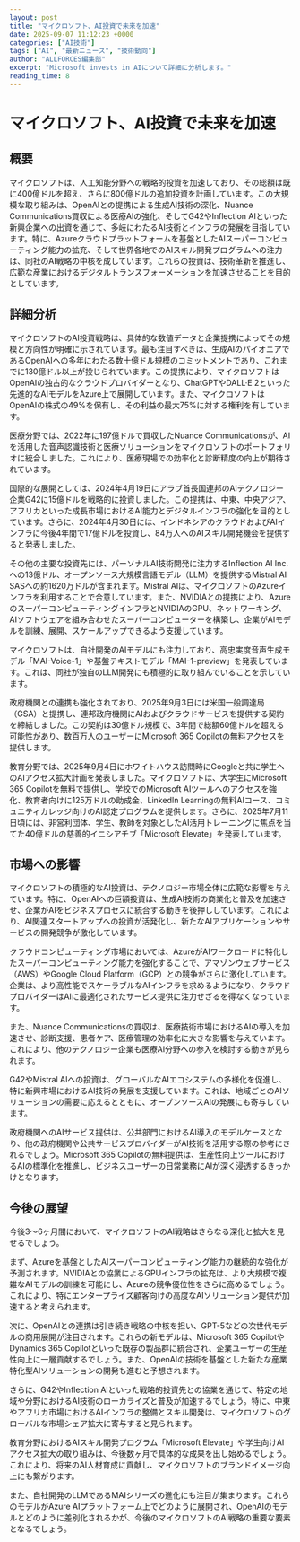 ```yaml
---
layout: post
title: "マイクロソフト、AI投資で未来を加速"
date: 2025-09-07 11:12:23 +0000
categories: ["AI技術"]
tags: ["AI", "最新ニュース", "技術動向"]
author: "ALLFORCES編集部"
excerpt: "Microsoft invests in AIについて詳細に分析します。"
reading_time: 8
---
```


# マイクロソフト、AI投資で未来を加速

## 概要
マイクロソフトは、人工知能分野への戦略的投資を加速しており、その総額は既に400億ドルを超え、さらに800億ドルの追加投資を計画しています。この大規模な取り組みは、OpenAIとの提携による生成AI技術の深化、Nuance Communications買収による医療AIの強化、そしてG42やInflection AIといった新興企業への出資を通じて、多岐にわたるAI技術とインフラの発展を目指しています。特に、Azureクラウドプラットフォームを基盤としたAIスーパーコンピューティング能力の拡充、そして世界各地でのAIスキル開発プログラムへの注力は、同社のAI戦略の中核を成しています。これらの投資は、技術革新を推進し、広範な産業におけるデジタルトランスフォーメーションを加速させることを目的としています。

## 詳細分析
マイクロソフトのAI投資戦略は、具体的な数値データと企業提携によってその規模と方向性が明確に示されています。最も注目すべきは、生成AIのパイオニアであるOpenAIへの多年にわたる数十億ドル規模のコミットメントであり、これまでに130億ドル以上が投じられています。この提携により、マイクロソフトはOpenAIの独占的なクラウドプロバイダーとなり、ChatGPTやDALL·E 2といった先進的なAIモデルをAzure上で展開しています。また、マイクロソフトはOpenAIの株式の49%を保有し、その利益の最大75%に対する権利を有しています。

医療分野では、2022年に197億ドルで買収したNuance Communicationsが、AIを活用した音声認識技術と医療ソリューションをマイクロソフトのポートフォリオに統合しました。これにより、医療現場での効率化と診断精度の向上が期待されています。

国際的な展開としては、2024年4月19日にアラブ首長国連邦のAIテクノロジー企業G42に15億ドルを戦略的に投資しました。この提携は、中東、中央アジア、アフリカといった成長市場におけるAI能力とデジタルインフラの強化を目的としています。さらに、2024年4月30日には、インドネシアのクラウドおよびAIインフラに今後4年間で17億ドルを投資し、84万人へのAIスキル開発機会を提供すると発表しました。

その他の主要な投資先には、パーソナルAI技術開発に注力するInflection AI Inc.への13億ドル、オープンソース大規模言語モデル（LLM）を提供するMistral AI SASへの約1620万ドルが含まれます。Mistral AIは、マイクロソフトのAzureインフラを利用することで合意しています。また、NVIDIAとの提携により、AzureのスーパーコンピューティングインフラとNVIDIAのGPU、ネットワーキング、AIソフトウェアを組み合わせたスーパーコンピューターを構築し、企業がAIモデルを訓練、展開、スケールアップできるよう支援しています。

マイクロソフトは、自社開発のAIモデルにも注力しており、高忠実度音声生成モデル「MAI-Voice-1」や基盤テキストモデル「MAI-1-preview」を発表しています。これは、同社が独自のLLM開発にも積極的に取り組んでいることを示しています。

政府機関との連携も強化されており、2025年9月3日には米国一般調達局（GSA）と提携し、連邦政府機関にAIおよびクラウドサービスを提供する契約を締結しました。この契約は30億ドル規模で、3年間で総額60億ドルを超える可能性があり、数百万人のユーザーにMicrosoft 365 Copilotの無料アクセスを提供します。

教育分野では、2025年9月4日にホワイトハウス訪問時にGoogleと共に学生へのAIアクセス拡大計画を発表しました。マイクロソフトは、大学生にMicrosoft 365 Copilotを無料で提供し、学校でのMicrosoft AIツールへのアクセスを強化、教育者向けに125万ドルの助成金、LinkedIn Learningの無料AIコース、コミュニティカレッジ向けのAI認定プログラムを提供します。さらに、2025年7月11日頃には、非営利団体、学生、教師を対象としたAI活用トレーニングに焦点を当てた40億ドルの慈善的イニシアチブ「Microsoft Elevate」を発表しています。

## 市場への影響
マイクロソフトの積極的なAI投資は、テクノロジー市場全体に広範な影響を与えています。特に、OpenAIへの巨額投資は、生成AI技術の商業化と普及を加速させ、企業がAIをビジネスプロセスに統合する動きを後押ししています。これにより、AI関連スタートアップへの投資が活発化し、新たなAIアプリケーションやサービスの開発競争が激化しています。

クラウドコンピューティング市場においては、AzureがAIワークロードに特化したスーパーコンピューティング能力を強化することで、アマゾンウェブサービス（AWS）やGoogle Cloud Platform（GCP）との競争がさらに激化しています。企業は、より高性能でスケーラブルなAIインフラを求めるようになり、クラウドプロバイダーはAIに最適化されたサービス提供に注力せざるを得なくなっています。

また、Nuance Communicationsの買収は、医療技術市場におけるAIの導入を加速させ、診断支援、患者ケア、医療管理の効率化に大きな影響を与えています。これにより、他のテクノロジー企業も医療AI分野への参入を検討する動きが見られます。

G42やMistral AIへの投資は、グローバルなAIエコシステムの多様化を促進し、特に新興市場におけるAI技術の発展を支援しています。これは、地域ごとのAIソリューションの需要に応えるとともに、オープンソースAIの発展にも寄与しています。

政府機関へのAIサービス提供は、公共部門におけるAI導入のモデルケースとなり、他の政府機関や公共サービスプロバイダーがAI技術を活用する際の参考にされるでしょう。Microsoft 365 Copilotの無料提供は、生産性向上ツールにおけるAIの標準化を推進し、ビジネスユーザーの日常業務にAIが深く浸透するきっかけとなります。

## 今後の展望
今後3～6ヶ月間において、マイクロソフトのAI戦略はさらなる深化と拡大を見せるでしょう。

まず、Azureを基盤としたAIスーパーコンピューティング能力の継続的な強化が予測されます。NVIDIAとの協業によるGPUインフラの拡充は、より大規模で複雑なAIモデルの訓練を可能にし、Azureの競争優位性をさらに高めるでしょう。これにより、特にエンタープライズ顧客向けの高度なAIソリューション提供が加速すると考えられます。

次に、OpenAIとの連携は引き続き戦略の中核を担い、GPT-5などの次世代モデルの商用展開が注目されます。これらの新モデルは、Microsoft 365 CopilotやDynamics 365 Copilotといった既存の製品群に統合され、企業ユーザーの生産性向上に一層貢献するでしょう。また、OpenAIの技術を基盤とした新たな産業特化型AIソリューションの開発も進むと予想されます。

さらに、G42やInflection AIといった戦略的投資先との協業を通じて、特定の地域や分野におけるAI技術のローカライズと普及が加速するでしょう。特に、中東やアフリカ市場におけるAIインフラの整備とスキル開発は、マイクロソフトのグローバルな市場シェア拡大に寄与すると見られます。

教育分野におけるAIスキル開発プログラム「Microsoft Elevate」や学生向けAIアクセス拡大の取り組みは、今後数ヶ月で具体的な成果を出し始めるでしょう。これにより、将来のAI人材育成に貢献し、マイクロソフトのブランドイメージ向上にも繋がります。

また、自社開発のLLMであるMAIシリーズの進化にも注目が集まります。これらのモデルがAzure AIプラットフォーム上でどのように展開され、OpenAIのモデルとどのように差別化されるかが、今後のマイクロソフトのAI戦略の重要な要素となるでしょう。

